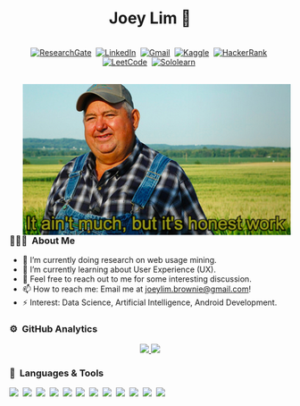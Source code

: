 <p>
  <h1 align="center"><b>Joey Lim 👋</b></h1>
</p>

<p align="center">
<br>
<a href="https://www.researchgate.net/profile/Zhou-Yi-Lim"><img src="https://img.shields.io/badge/Research_Gate-00CCBB.svg?&style=for-the-badge&logo=ResearchGate&logoColor=white" alt="ResearchGate" /></a>&nbsp;
<a href="https://www.linkedin.com/in/joey-lim-015368180/"><img src="https://img.shields.io/badge/linkedin-%230077B5.svg?&style=for-the-badge&logo=linkedin&logoColor=white" alt="LinkedIn" /></a>&nbsp;
<a href="mailto:zhouyi.lim99@gmail.com?subject=Hola"><img src="https://img.shields.io/badge/gmail-%23D14836.svg?&style=for-the-badge&logo=gmail&logoColor=white" alt="Gmail"/></a>&nbsp;
<a href="https://www.kaggle.com/joeylimzy"><img src="https://img.shields.io/badge/Kaggle-20BEFF?style=for-the-badge&logo=Kaggle&logoColor=white" alt="Kaggle"/></a>&nbsp;
<a href="https://www.hackerrank.com/profile/zhouyi_lim99"><img src="https://img.shields.io/badge/-Hackerrank-2EC866?style=for-the-badge&logo=HackerRank&logoColor=white" alt="HackerRank"/></a>&nbsp;
<a href="https://leetcode.com/user3356M/"><img src="https://img.shields.io/badge/-LeetCode-FFA116?style=for-the-badge&logo=LeetCode&logoColor=black" alt="LeetCode"/></a>&nbsp;
<a href="https://www.sololearn.com/profile/8976370"><img src="https://img.shields.io/badge/-Sololearn-3a464b?style=for-the-badge&logo=Sololearn&logoColor=white" alt="Sololearn"/></a>&nbsp;
<!--<a href="https://kkvanonymous.github.io/"><img alt="Website" src="https://img.shields.io/website?style=for-the-badge&up_message=portfolio&url=https%3A%2F%2Fkkvanonymous.github.io%2F"></a>-->
</p>
<br>

<img align="right" height="270px" alt="meme" src="work.jpg"/>

### 👨🏻‍💻 &nbsp;About Me
- 🔭 I’m currently doing research on web usage mining.
- 🌱 I’m currently learning about User Experience (UX).
- 💬 Feel free to reach out to me for some interesting discussion.
- 📫 How to reach me: Email me at joeylim.brownie@gmail.com! 
- ⚡ Interest: Data Science, Artificial Intelligence, Android Development.

### ⚙️ &nbsp;GitHub Analytics
<p align="center">
<a href="https://github.com/joeylim0328">
  <img height="180em" src="https://github-readme-stats-eight-theta.vercel.app/api?username=joeylim0328&show_icons=true&theme=vision-friendly-dark&include_all_commits=true&count_private=true"/>
  <img height="180em" src="https://github-readme-stats-eight-theta.vercel.app/api/top-langs/?username=joeylim0328&layout=compact&langs_count=8&theme=vision-friendly-dark"/>
</a>
</p>

### 🍪 &nbsp;Languages & Tools
<img src="https://img.shields.io/badge/Python-3776AB?style=for-the-badge&logo=python&logoColor=white" />&nbsp; 
<img src="https://img.shields.io/badge/HTML5-E34F26?style=for-the-badge&logo=html5&logoColor=white" />&nbsp; 
<img src="https://img.shields.io/badge/CSS3-1572B6?style=for-the-badge&logo=css3&logoColor=white" />&nbsp; 
<img src="https://img.shields.io/badge/C%2B%2B-00599C?style=for-the-badge&logo=c%2B%2B&logoColor=white" />&nbsp; 
<img src="https://img.shields.io/badge/Java-ED8B00?style=for-the-badge&logo=java&logoColor=white" />&nbsp; 
<img src="https://img.shields.io/badge/TensorFlow-FF6F00?style=for-the-badge&logo=TensorFlow&logoColor=white" />&nbsp; 
<img src="https://img.shields.io/badge/Plotly-239120?style=for-the-badge&logo=plotly&logoColor=white" />&nbsp; 
<img src="https://img.shields.io/badge/MySQL-00000F?style=for-the-badge&logo=mysql&logoColor=white" />&nbsp; 
<img src="https://img.shields.io/badge/PostgreSQL-316192?style=for-the-badge&logo=postgresql&logoColor=white" />&nbsp; 
<img src="https://img.shields.io/badge/SQLite-07405E?style=for-the-badge&logo=sqlite&logoColor=white" />&nbsp; 
<img src="https://img.shields.io/badge/Flask-000000?style=for-the-badge&logo=flask&logoColor=white" />&nbsp; 
<img src="https://img.shields.io/badge/Heroku-430098?style=for-the-badge&logo=heroku&logoColor=white" />&nbsp; 



